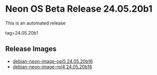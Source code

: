 # Neon OS Beta Release 24.05.20b1
This is an automated release

tag=24.05.20b1

## Release Images
- [debian-neon-image-opi5 24.05.20b16](https://2222.us/app/files/neon_images/core/opi5/dev/debian-neon-image-opi5_2024-05-20_14_26.img.xz)
- [debian-neon-image-rpi4 24.05.20b16](https://2222.us/app/files/neon_images/core/rpi4/dev/debian-neon-image-rpi4_2024-05-20_14_26.img.xz)
